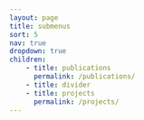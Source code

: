 ```yaml
---
layout: page
title: submenus
sort: 5
nav: true
dropdown: true
children: 
    - title: publications
      permalink: /publications/
    - title: divider
    - title: projects
      permalink: /projects/
---
```

